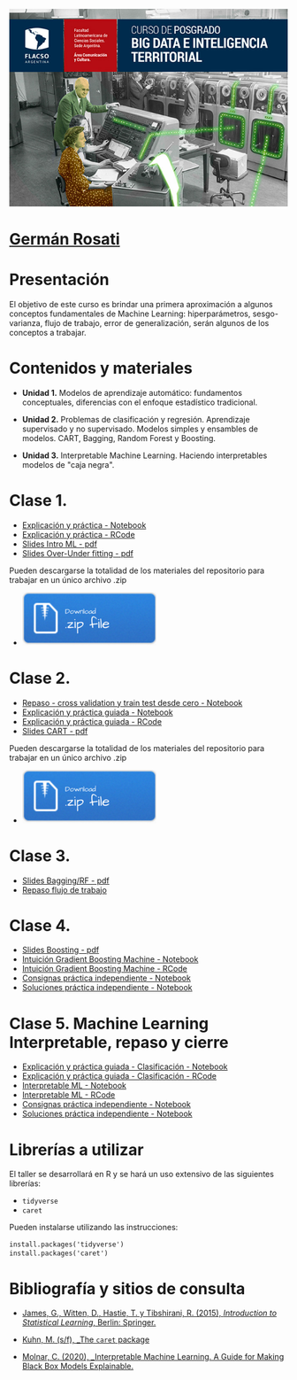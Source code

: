 [![](img/datayterritorio_web.jpg)](https://www.flacso.org.ar/formacion-academica/big-data-e-inteligencia-territorial/)

# [Germán Rosati](gefero.github.io)

# Presentación
El objetivo de este curso es brindar una primera aproximación a algunos conceptos fundamentales de Machine Learning: hiperparámetros, sesgo-varianza, flujo de trabajo, error de generalización, serán algunos de los conceptos a trabajar.


# Contenidos y materiales

- __Unidad 1.__ Modelos de aprendizaje automático: fundamentos conceptuales, diferencias con el enfoque estadístico tradicional.

- __Unidad 2.__ Problemas de clasificación y regresión.
Aprendizaje supervisado y no supervisado. Modelos simples y ensambles de modelos. CART, Bagging, Random Forest y Boosting.

- __Unidad 3.__ Interpretable Machine Learning. Haciendo interpretables modelos de "caja negra".


# Clase 1. 
- [Explicación y práctica - Notebook](/clase_1/notebook/intro_caret_notebook.nb.html)
- [Explicación y práctica - RCode](/clase_1/scripts/intro_caret_script.R)
- [Slides Intro ML - pdf](/clase_1/slides/Clase1a.pdf)
- [Slides Over-Under fitting - pdf](/clase_1/slides/Clase1b.pdf)

Pueden descargarse la totalidad de los materiales del repositorio para trabajar en un único archivo .zip

- [![](img/Download.png)](clase_1.zip)


# Clase 2. 
- [Repaso - cross validation y train test desde cero - Notebook](/clase_1/notebook/intro_train_test_cv.nb.html)
- [Explicación y práctica guiada - Notebook](/clase_2/notebook/cart_notebook.nb.html)
- [Explicación y práctica guiada - RCode](/clase_2/scripts/cart_script.R)
- [Slides CART - pdf](/clase_2/slides/cart.pdf)

Pueden descargarse la totalidad de los materiales del repositorio para trabajar en un único archivo .zip

- [![](img/Download.png)](clase_2.zip)


# Clase 3. 
- [Slides Bagging/RF - pdf](/clase_3/slides/bagging.pdf)
- [Repaso flujo de trabajo](/clase_3/slides/workflow.pdf)

# Clase 4. 
- [Slides Boosting - pdf](/clase_3/slides/boosting.pdf)
- [Intuición Gradient Boosting Machine - Notebook](/clase_3/notebook/boosting_intuicion_notebook.nb.html)
- [Intuición Gradient Boosting Machine - RCode](/clase_3/scripts/boosting_intuicion_script.R)
- [Consignas práctica independiente - Notebook](/clase_3/notebook/practica.nb.html)
- [Soluciones práctica independiente - Notebook](/clase_3/notebook/solution_practica.nb.html)


# Clase 5. Machine Learning Interpretable, repaso y cierre
- [Explicación y práctica guiada - Clasificación - Notebook](/clase_3/notebook/rf_boosting_notebook.nb.html)
- [Explicación y práctica guiada - Clasificación - RCode](/clase_3/scripts/rf_boosting_script.R)
- [Interpretable ML - Notebook](/clase_4/notebook/interpretable_ml_notebook.nb.html)
- [Interpretable ML - RCode](/clase_4/scripts/interpretable_ml_script.R)
- [Consignas práctica independiente - Notebook](/clase_4/notebook/practica_independiente.nb.html)
- [Soluciones práctica independiente - Notebook](/clase_4/notebook/practica_independiente_solution.nb.html)



# Librerías a utilizar
El taller se desarrollará en R y se hará un uso extensivo de las siguientes librerías:

- `tidyverse`
- `caret`

Pueden instalarse utilizando las instrucciones:

```{r}
install.packages('tidyverse')  
install.packages('caret') 
```


# Bibliografía y sitios de consulta

- [James, G., Witten, D., Hastie, T. y Tibshirani, R. (2015), _Introduction to Statistical Learning_, Berlin: Springer.](http://faculty.marshall.usc.edu/gareth-james/ISL/)

- [Kuhn, M. (s/f), _The `caret` package](http://topepo.github.io/caret/index.html)

- [Molnar, C. (2020), _Interpretable Machine Learning. A Guide for Making Black Box Models Explainable.](https://christophm.github.io/interpretable-ml-book/)
